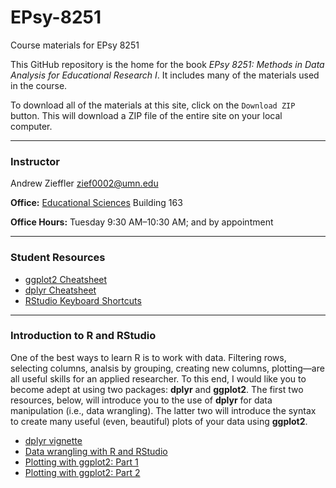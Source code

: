 EPsy-8251
=========

Course materials for EPsy 8251

This GitHub repository is the home for the book _EPsy 8251: Methods in Data Analysis for Educational Research I_. It includes many of the materials used in the course.

To download all of the materials at this site, click on the `Download ZIP` button. This will download a ZIP file of the entire site on your local computer. 


---


### Instructor

Andrew Zieffler [zief0002@umn.edu](mailto://zief0002@umn.edu)

**Office:** [Educational Sciences](https://www.google.com/maps/place/Education+Sciences+Building/@44.9784043,-93.2394586,15z/data=!4m2!3m1!1s0x0:0x45656dac481b9150) Building 163**Office Hours:** Tuesday 9:30 AM&ndash;10:30 AM; and by appointment
<!--### Teaching Assistant

Purav Patel [patel307@umn.edu](mailto://patel307@umn.edu)

**Office:** [Educational Sciences](https://www.google.com/maps/place/Education+Sciences+Building/@44.9784043,-93.2394586,15z/data=!4m2!3m1!1s0x0:0x45656dac481b9150) Building 194**Office Hours:** Monday 10:00 AM–11:00 AM; Tuesday 10:00 AM–11:00 AM; and by appointment

-->---


### Student Resources

- [ggplot2 Cheatsheet](https://www.rstudio.com/wp-content/uploads/2015/08/ggplot2-cheatsheet.pdf)
- [dplyr Cheatsheet](https://www.rstudio.com/wp-content/uploads/2015/02/data-wrangling-cheatsheet.pdf)
- [RStudio Keyboard Shortcuts](https://support.rstudio.com/hc/en-us/articles/200711853-Keyboard-Shortcuts)---

### Introduction to R and RStudio

One of the best ways to learn R is to work with data. Filtering rows, selecting columns, analsis by grouping, creating new columns, plotting&mdash;are all useful skills for an applied researcher. To this end, I would like you to become adept at using two packages: **dplyr** and **ggplot2**. The first two resources, below, will introduce you to the use of **dplyr** for data manipulation (i.e., data wrangling). The latter two will introduce the syntax to create many useful (even, beautiful) plots of your data using **ggplot2**.

- [dplyr vignette](https://cran.rstudio.com/web/packages/dplyr/vignettes/introduction.html)
- [Data wrangling with R and RStudio](https://www.rstudio.com/resources/webinars/data-wrangling-with-r-and-rstudio/)- [Plotting with ggplot2: Part 1](https://www.youtube.com/watch?v=HeqHMM4ziXA)- [Plotting with ggplot2: Part 2](https://www.youtube.com/watch?v=n8kYa9vu1l8)



<!--### Calendar
|    Date    | Content                         | Reading                                                                                                               |
|:----------:|---------------------------------|-----------------------------------------------------------------------------------------------------------------------|
| Oct. 12/13 |    Multiple Linear Regression   | Keith pp. 26&ndash;76                                                                                                       |
| Oct. 14/15 | Multiple Linear Regression      |                                                                                                                       |
| Oct. 19/20 | Article Discussion              | Stack, S. (2014). [Teaching and salaries in Social Science: A research note.](http://onlinelibrary.wiley.com.ezp3.lib.umn.edu/doi/10.1111/ssqu.12087/epdf) Social Science Quarterly, 95(3), 785–794. |
|            | [Assignment #4 Due](https://github.com/zief0002/EPsy-8251/blob/master/assigments/Assignment-04-introduction-to-multiple-regression.pdf)               |                                                                                                                       |
| Oct. 21/22 | Confidence Intervals       | [When Should I Use Confidence,Intervals, Prediction Intervals, and Tolerance Intervals](http://blog.minitab.com/blog/adventures-in-statistics/when-should-i-use-confidence-intervals-prediction-intervals-and-tolerance-intervals)                                 |
| Oct. 26/27 | Prediction Intervals       |                                                                                                                       |
| Oct. 28/29 | Regression Assumptions     | Keith pp. 188&ndash;195                                                                                                     |
|            | [Assignment #5 Due](https://github.com/zief0002/EPsy-8251/blob/master/assigments/Assignment-05-Confidence-and-Prediction-Intervals.pdf)          |                                                                                                                       
| Nov. 02/03 | Categorical Predictors (2 groups)           | Keith pp. 129&ndash;160                                                                                                                                                                                    |
| Nov. 04/05 | Categorical Predictors (2 groups)           |                                                                                                                                                                                                      |
|            | [Assignment #6 Due](https://github.com/zief0002/EPsy-8251/blob/master/assigments/Assignment-06-Regression-Assumptions.pdf)                            |                                                                                                                                                                                                      |
| Nov. 09/10 | Categorical Predictors (More than 2 groups)/Post hoc tests  |                                                                                                                                                                                                      |
| Nov. 11/12 | Categorical Predictors (More than 2 groups)/Sequential Regression                             |                                                                                                                                                                                                      Keith pp.77&ndash;94
|            | [Assignment #7 Due](https://github.com/zief0002/EPsy-8251/blob/master/assigments/Assignment-07-ANCOVA.pdf) <br />Omit #11                          |                                                                                                                                                                                                      |
| Nov. 16/17 | Article Discussion                          | Garcia, D. R., McIlroy, L., &amp; Barber, R. T. (2008). [Starting behind: A comparative analysis of the academic standing of students entering charter schools.](http://login.ezproxy.lib.umn.edu/login?url=http://search.ebscohost.com/login.aspx?direct=true&AuthType=ip,uid&db=a2h&AN=28520849&site=ehost-live) Social Science Quarterly, 89(1), 199&ndash;216. |
| Nov. 18/19 | Interaction Models                          | Keith pp. 129&ndash;160                                                                                                                                                                                                                                                                                                                                                                                        |
| Nov. 23/24 | Interaction Models                          |   
|            | [Assignment #8 Due](https://github.com/zief0002/EPsy-8251/blob/master/assigments/Assignment-08-ANCOVA-II.pdf)                           |                                                                                                                                                                                                    |
| Nov. 25/26 | No Class               | Thanksgiving Break                                                                                                                                                                                                     |
| Nov. 30/Dec. 01 | Interaction Models                          |                                                                                                                                                                                                      |
| Dec. 02/03      | Interaction Models                          | Keith pp. 161&ndash;181                                                                                                                                                                                                     |
| Dec. 07/08      | Log-Transformations                         | [Transformations Chapter from David Lane's Online Book](http://onlinestatbook.com/2/transformations/log.html)                                                                                                                                                                                                     |
|                 | [Assignment #9 Due](https://github.com/zief0002/EPsy-8251/blob/master/assigments/Assignment-09-Interactions.pdf)                           |                                                                                                                                                                                                      |
| Dec. 09/10      | Log-Transformations                         |                                                                                                                                                                                                      |
| Dec. 14/15      | Log-Transformation                          |                                                                                                                                                                                                      |
| Dec. 17         | [Assignment #10 Due](https://github.com/zief0002/EPsy-8251/blob/master/assigments/Assignment-10-Transformations.pdf)                          | Turn this in no later than 10:00 AM (no email copies) to EdSciB 250.                                                                                                                                 |
| Dec. 21         | [Assignment #11 Due](https://github.com/zief0002/EPsy-8251/blob/master/assigments/Assignment-11-Kitchen-Sink.pdf)                          | Turn this in no later than 9:00 AM (no email copies) to EdSciB 250.                                                                                                                                  |


-->

